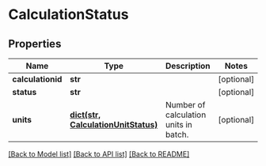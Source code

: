 # CalculationStatus

## Properties
Name | Type | Description | Notes
------------ | ------------- | ------------- | -------------
**calculationid** | **str** |  | [optional] 
**status** | **str** |  | [optional] 
**units** | [**dict(str, CalculationUnitStatus)**](CalculationUnitStatus.md) | Number of calculation units in batch. | [optional] 

[[Back to Model list]](../README.md#documentation-for-models) [[Back to API list]](../README.md#documentation-for-api-endpoints) [[Back to README]](../README.md)


